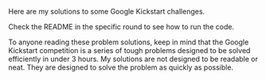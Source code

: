 Here are my solutions to some Google Kickstart challenges.

Check the README in the specific round to see how to run the code.

To anyone reading these problem solutions, keep in mind that the Google
Kickstart competition is a series of tough problems designed to be solved
efficiently in under 3 hours. My solutions are not designed to be readable or
neat. They are designed to solve the problem as quickly as possible.
